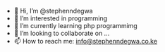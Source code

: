- 👋 Hi, I’m @stephenndegwa
- 👀 I’m interested in programming
- 🌱 I’m currently learning php programmimg
- 💞️ I’m looking to collaborate on ...
- 📫 How to reach me: info@stephenndegwa.co.ke

<!---
stephenndegwa/stephenndegwa is a ✨ special ✨ repository because its `README.md` (this file) appears on your GitHub profile.
You can click the Preview link to take a look at your changes.
--->
